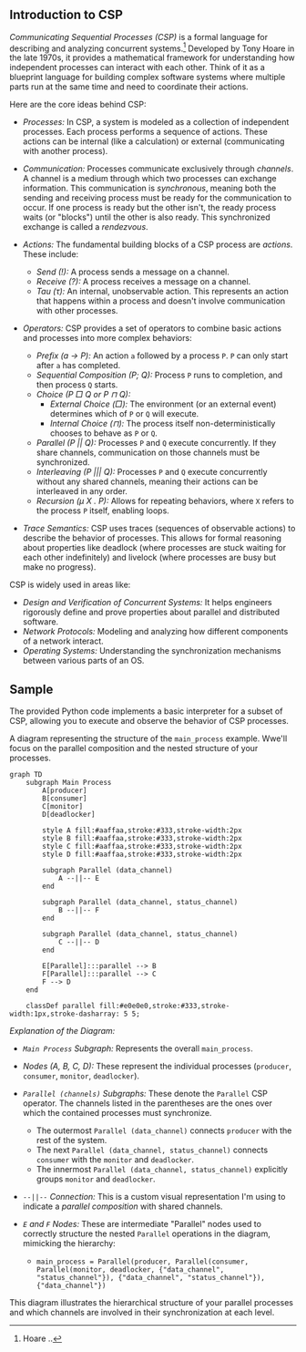 
## Introduction to CSP

*Communicating Sequential Processes (CSP)* is a formal language for describing and analyzing concurrent systems.[^hoare]
Developed by Tony Hoare in the late 1970s, it provides a mathematical framework for understanding how independent
processes can interact with each other. Think of it as a blueprint language for building complex software systems
where multiple parts run at the same time and need to coordinate their actions.

[^hoare]: Hoare ..

Here are the core ideas behind CSP:

* *Processes:* In CSP, a system is modeled as a collection of independent processes. Each process performs a
  sequence of actions. These actions can be internal (like a calculation) or external (communicating with another process).

* *Communication:* Processes communicate exclusively through *channels*. A channel is a medium through which two processes
  can exchange information. This communication is *synchronous*, meaning both the sending and receiving process must be
  ready for the communication to occur. If one process is ready but the other isn't, the ready process waits (or "blocks")
  until the other is also ready. This synchronized exchange is called a *rendezvous*.

* *Actions:* The fundamental building blocks of a CSP process are *actions*. These include:
    * *Send (!):* A process sends a message on a channel.
    * *Receive (?):* A process receives a message on a channel.
    * *Tau ($\tau$):* An internal, unobservable action. This represents an action that happens within a process and doesn't
      involve communication with other processes.

* *Operators:* CSP provides a set of operators to combine basic actions and processes into more complex behaviors:
    * *Prefix (a $\rightarrow$ P):* An action `a` followed by a process `P`. `P` can only start after `a` has completed.
    * *Sequential Composition (P; Q):* Process `P` runs to completion, and then process `Q` starts.
    * *Choice (P $\Box$ Q or P $\sqcap$ Q):*
        * *External Choice ($\Box$):* The environment (or an external event) determines which of `P` or `Q` will execute.
        * *Internal Choice ($\sqcap$):* The process itself non-deterministically chooses to behave as `P` or `Q`.
    * *Parallel (P || Q):* Processes `P` and `Q` execute concurrently. If they share channels, communication on those
      channels must be synchronized.
    * *Interleaving (P ||| Q):* Processes `P` and `Q` execute concurrently without any shared channels, meaning their
      actions can be interleaved in any order.
    * *Recursion ($\mu$ X . P):* Allows for repeating behaviors, where `X` refers to the process `P` itself, enabling loops.

* *Trace Semantics:* CSP uses traces (sequences of observable actions) to describe the behavior of processes. This allows
  for formal reasoning about properties like deadlock (where processes are stuck waiting for each other indefinitely) and
  livelock (where processes are busy but make no progress).

CSP is widely used in areas like:

* *Design and Verification of Concurrent Systems:* It helps engineers rigorously define and prove properties about
  parallel and distributed software.
* *Network Protocols:* Modeling and analyzing how different components of a network interact.
* *Operating Systems:* Understanding the synchronization mechanisms between various parts of an OS.


## Sample

The provided Python code implements a basic interpreter for a subset of CSP, allowing
you to execute and observe the behavior of CSP processes.


 A diagram representing the structure of the `main_process` example. Wwe'll focus on the parallel
 composition and the nested structure of your processes.

```mermaid
graph TD
    subgraph Main Process
        A[producer]
        B[consumer]
        C[monitor]
        D[deadlocker]

        style A fill:#aaffaa,stroke:#333,stroke-width:2px
        style B fill:#aaffaa,stroke:#333,stroke-width:2px
        style C fill:#aaffaa,stroke:#333,stroke-width:2px
        style D fill:#aaffaa,stroke:#333,stroke-width:2px

        subgraph Parallel (data_channel)
            A --||-- E
        end

        subgraph Parallel (data_channel, status_channel)
            B --||-- F
        end

        subgraph Parallel (data_channel, status_channel)
            C --||-- D
        end

        E[Parallel]:::parallel --> B
        F[Parallel]:::parallel --> C
        F --> D
    end

    classDef parallel fill:#e0e0e0,stroke:#333,stroke-width:1px,stroke-dasharray: 5 5;
```

*Explanation of the Diagram:*

* *`Main Process` Subgraph:* Represents the overall `main_process`.

* *Nodes (A, B, C, D):* These represent the individual processes (`producer`, `consumer`, `monitor`, `deadlocker`).

* *`Parallel (channels)` Subgraphs:* These denote the `Parallel` CSP operator. The channels listed in the parentheses
  are the ones over which the contained processes must synchronize.
    * The outermost `Parallel (data_channel)` connects `producer` with the rest of the system.
    * The next `Parallel (data_channel, status_channel)` connects `consumer` with the `monitor` and `deadlocker`.
    * The innermost `Parallel (data_channel, status_channel)` explicitly groups `monitor` and `deadlocker`.
* *`--||--` Connection:* This is a custom visual representation I'm using to indicate a *parallel composition* with
  shared channels.
* *`E` and `F` Nodes:* These are intermediate "Parallel" nodes used to correctly structure the nested `Parallel`
  operations in the diagram, mimicking the hierarchy:
    * `main_process = Parallel(producer, Parallel(consumer, Parallel(monitor, deadlocker, {"data_channel", "status_channel"}), {"data_channel", "status_channel"}), {"data_channel"})`

This diagram illustrates the hierarchical structure of your parallel processes and which
channels are involved in their synchronization at each level.

